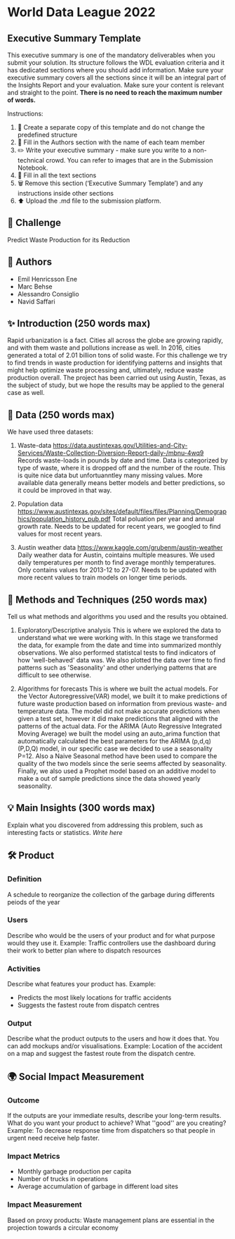 # World Data League 2022

## Executive Summary Template
This executive summary is one of the mandatory deliverables when you submit your solution. Its structure follows the WDL evaluation criteria and it has dedicated sections where you should add information. Make sure your executive summary covers all the sections since it will be an integral part of the Insights Report and your evaluation. Make sure your content is relevant and straight to the point.
**There is no need to reach the maximum number of words.**

Instructions:

1. 🧱 Create a separate copy of this template and do not change the predefined structure
2. 👥 Fill in the Authors section with the name of each team member
3. ✏️ Write your executive summary - make sure you write to a non-technical crowd. You can refer to images that are in the Submission Notebook.
4. 📄 Fill in all the text sections
5. 🗑️ Remove this section (‘Executive Summary Template’) and any instructions inside other sections
6. ⬆️ Upload the .md file to the submission platform.

## 🎯 Challenge
Predict Waste Production for its Reduction

## 👥 Authors
* Emil Henricsson Ene
* Marc Behse
* Alessandro Consiglio
* Navid Saffari

## ✨ Introduction (250 words max)
Rapid urbanization is a fact. Cities all across the globe are growing rapidly, and with them waste and pollutions increase as well. In 2016, cities generated a total 
of 2.01 billion tons of solid waste.
For this challenge we try to find trends in waste production for identifying patterns and insights that might help optimize waste processing and, ultimately, reduce 
waste production overall.
The project has been carried out using Austin, Texas, as the subject of study, but we hope the results may be applied to the general case as well.


## 🔢 Data (250 words max)
We have used three datasets:
1. Waste-data https://data.austintexas.gov/Utilities-and-City-Services/Waste-Collection-Diversion-Report-daily-/mbnu-4wq9
  Records waste-loads in pounds by date and time. Data is categorized by type of waste, where it is dropped off and the number of the route.
  This is quite nice data but unfortuanntley many missing values. More available data generally means better models and better predictions, so it could be improved in
  that way.

2. Population data https://www.austintexas.gov/sites/default/files/files/Planning/Demographics/population_history_pub.pdf
  Total poluation per year and annual growth rate. 
  Needs to be updated for recent years, we googled to find values for most recent years.
  
3. Austin weather data https://www.kaggle.com/grubenm/austin-weather 
  Daily weather data for Austin, cointains multiple measures. We used daily temperatures per month to find average monthly temperatures.
  Only contains values for 2013-12 to 27-07. Needs to be updated with more recent values to train models on longer time periods.

## 🧮 Methods and Techniques (250 words max)
Tell us what methods and algorithms you used and the results you obtained.
1. Exploratory/Descriptive analysis
  This is where we explored the data to understand what we were working with. In this stage we transformed the data, for example from the date and time into summarized 
  monthly observations. We also performed statistcal tests to find indicators of how 'well-behaved' data was. We also plotted the data over time to find patterns such 
  as 'Seasonality' and other underlying patterns that are difficult to see otherwise.

2. Algorithms for forecasts
  This is where we built the actual models. For the Vector Autoregressive(VAR) model, we built it to make predictions of future waste production based on information 
  from previous waste- and temperature data. The model did not make accurate predictions when given a test set, however it did make predictions that aligned with 
  the patterns of the actual data. For the ARIMA (Auto Regressive Integrated Moving Average) we built the model using an auto_arima function that automatically 
  calculated the best parameters for the ARIMA (p,d,q) (P,D,Q) model, in our specific case we decided to use a seasonality P=12. Also a Naive Seasonal method have
  been used to compare the quality of the two models since the serie seems affected by seasonality. Finally, we also used a Prophet model based on an additive model to
  make a out of sample predictions since the data showed yearly seasonality.
  

## 💡 Main Insights (300 words max)
Explain what you discovered from addressing this problem, such as interesting facts or statistics.
*Write here*

## 🛠️ Product
### Definition
A schedule to reorganize the collection of the garbage during differents peiods of the year

### Users
Describe who would be the users of your product and for what purpose would they use it.
Example: Traffic controllers use the dashboard during their work to better plan where to dispatch resources

### Activities
Describe what features your product has.
Example:
* Predicts the most likely locations for traffic accidents
* Suggests the fastest route from dispatch centres

### Output
Describe what the product outputs to the users and how it does that. You can add mockups and/or visualisations.
Example: Location of the accident on a map and suggest the fastest route from the dispatch centre.

## 🌍 Social Impact Measurement
### Outcome
If the outputs are your immediate results, describe your long-term results. What do you want your product to achieve? What ''good'' are you creating?
Example: To decrease response time from dispatchers so that people in urgent need receive help faster.

### Impact Metrics
* Monthly garbage production per capita 
* Number of trucks in operations
* Average accumulation of garbage in different load sites

### Impact Measurement
Based on proxy products: Waste management plans are essential in the projection towards a circular economy
